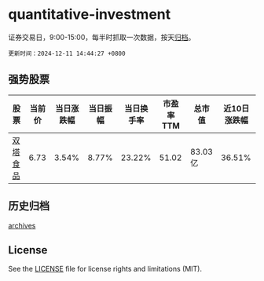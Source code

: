 # quantitative-investment

证券交易日，9:00-15:00，每半时抓取一次数据，按天[归档](archives)。

`更新时间：2024-12-11 14:44:27 +0800`

## 强势股票

|股票|当前价|当日涨跌幅|当日振幅|当日换手率|市盈率TTM|总市值|近10日涨跌幅|
|----|----|----|----|----|----|----|----|
|[双塔食品](https://xueqiu.com/S/SZ002481)|6.73|3.54%|8.77%|23.22%|51.02|83.03亿|36.51%|

## 历史归档

[archives](archives)

## License

See the [LICENSE](LICENSE) file for license rights and limitations (MIT).